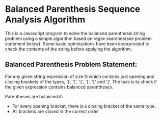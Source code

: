 # Balanced Parenthesis Sequence Analysis Algorithm

This is a Javascript program to solve the balanced parenthesis string problem using a simple algorithm based on regex searches(see problem statement below). Some basic optimizations have been incorporated to check the contents of the string before applying the algorithm.
        
## Balanced Parenthesis Problem Statement:

For any given string expression of size N which contains just opening and closing brackets of the types, '(', ')', '{', '}', '[' and ']'. The task is to check if the given expression contains balanced parentheses.

Parentheses are balanced if:
- For every opening bracket, there is a closing bracket of the same type.
- All brackets are closed in the correct order
